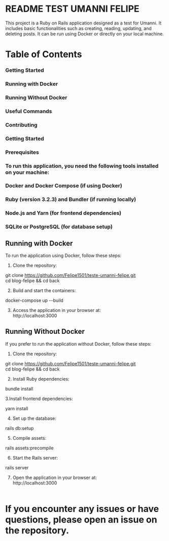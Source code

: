 # README TEST UMANNI FELIPE


This project is a Ruby on Rails application designed as a test for Umanni. It includes basic functionalities such as creating, reading, updating, and deleting posts. It can be run using Docker or directly on your local machine.<br>

# Table of Contents
### Getting Started
### Running with Docker
### Running Without Docker
### Useful Commands
### Contributing
### Getting Started
### Prerequisites
### To run this application, you need the following tools installed on your machine:

### Docker and Docker Compose (if using Docker)
### Ruby (version 3.2.3) and Bundler (if running locally)
### Node.js and Yarn (for frontend dependencies)
### SQLite or PostgreSQL (for database setup)


## Running with Docker
To run the application using Docker, follow these steps:<br>

1. Clone the repository:<br>

git clone https://github.com/Felipe1501/teste-umanni-felipe.git<br>
cd blog-felipe && cd back

2. Build and start the containers:<br>

docker-compose up --build

3. Access the application in your browser at:<br>
http://localhost:3000

## Running Without Docker
If you prefer to run the application without Docker, follow these steps:<br>

1. Clone the repository:

git clone https://github.com/Felipe1501/teste-umanni-felipe.git<br>
cd blog-felipe && cd back

2. Install Ruby dependencies:<br>

bundle install

3.Install frontend dependencies:<br>

yarn install

4. Set up the database:<br>

rails db:setup

5. Compile assets:<br>

rails assets:precompile

6. Start the Rails server:<br>

rails server

7. Open the application in your browser at: <br>
http://localhost:3000
<br><br>

# If you encounter any issues or have questions, please open an issue on the repository. 